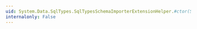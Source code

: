 ```yaml
---
uid: System.Data.SqlTypes.SqlTypesSchemaImporterExtensionHelper.#ctor(System.String,System.String)
internalonly: False
---
```


